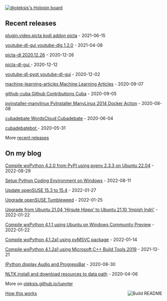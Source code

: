 [![@oleksis's Holopin board](https://holopin.me/oleksis)](https://holopin.io/@oleksis)

## Recent releases
<!-- recent_releases starts -->
[plugin.video.picta kodi addon picta](https://github.com/oleksis/plugin.video.picta/releases/tag/v1.0.2) - 2021-06-15

[youtube-dl-gui youtube-dlg 1.2.0](https://github.com/oleksis/youtube-dl-gui/releases/tag/v1.2.0) - 2021-04-08

[picta-dl 2020.12.26](https://github.com/oleksis/picta-dl/releases/tag/v2020.12.26) - 2020-12-26

[picta-dl-gui ](https://github.com/oleksis/picta-dl-gui/releases/tag/v0.10.2) - 2020-12-12

[youtube-dl-pyqt youtube-dl-gui](https://github.com/oleksis/youtube-dl-pyqt/releases/tag/v0.4.0) - 2020-12-02

[machine-learning-articles Machine Learning Articles](https://github.com/oleksis/machine-learning-articles/releases/tag/v1.0) - 2020-09-07

[github-cuba Github Contributions Cuba](https://github.com/oleksis/github-cuba/releases/tag/v0.1) - 2020-09-05

[pyinstaller-manylinux PyInstaller ManyLinux 2014 Docker Action](https://github.com/oleksis/pyinstaller-manylinux/releases/tag/v1) - 2020-08-08

[cubadebate WordsCloud Cubadebate](https://github.com/oleksis/cubadebate/releases/tag/v1.2.14) - 2020-06-04

[cubadebatebot ](https://github.com/oleksis/cubadebatebot/releases/tag/v0.1.0) - 2020-05-31
<!-- recent_releases ends -->
More [recent releases](https://github.com/oleksis/oleksis/blob/master/releases.md)

## On my blog
<!-- blog starts -->
[Compile wxPython 4.2.0 from PyPI using pyenv 2.3.3 on Ubuntu 22.04](https://oleksis.github.io/jupyter/python/pyenv/wxpython/pypi/ubuntu/2022/08/29/Compile-wxPython-4.2.0-PyP-pyenv-2.3.3-Ubuntu-22.04.html) - 2022-08-29

[Setup Python Coding Environment on Windows](https://oleksis.github.io/jupyter/python/pyenv/powershell/2022/08/11/Setup-Python-Coding-Environment-Window.html) - 2022-08-11

[Update openSUSE 15.3 to 15.4](https://oleksis.github.io/jupyter/upgrade/opensuse/2022/01/27/Update-openSUSE-15.3-to-15.4.html) - 2022-01-27

[Upgrade openSUSE Tumbleweed](https://oleksis.github.io/jupyter/upgrade/opensuse/tumbleweed/2022/01/25/Upgrade-openSUSE-Tumbleweed.html) - 2022-01-25

[Upgrade from Ubuntu 21.04 ‘Hirsute Hippo’ to Ubuntu 21.10 ‘Impish Indri’](https://oleksis.github.io/jupyter/upgrade/ubuntu/wsl2/2022/01/22/Upgrade-Ubuntu-21.04-to-Ubuntu-21.10.html) - 2022-01-22

[Compile wxPython 4.1.1 using Ubuntu on Windows Community Preview](https://oleksis.github.io/jupyter/compile/wxpython/gui/python/ubuntu/wsl2/2022/01/22/Compile-wxPython-4.1.1-Python3.9.5-Ubuntu-21.04-hirsute-hippo.html) - 2022-01-22

[Compile wxPython 4.1.2a1 using pyMSVC package](https://oleksis.github.io/jupyter/compile/wxpython/gui/python/pymsvc/msvc/2022/01/14/Compile-wxPython-412a1-Python3.10.1-pyMSVC-Windows.html) - 2022-01-14

[Compile wxPython 4.1.2a1 using Microsoft C++ Build Tools 2019](https://oleksis.github.io/jupyter/compile/wxpython/gui/python/2021/12/21/Compile-wxPython-4.1.2a1-Python3.10-Windows.html) - 2021-12-21

[IPython display Audio and ProgressBar](https://oleksis.github.io/jupyter/ipython/audio/progressbar/jupyter/2020/08/30/ipython-display-audio-progress-bar.html) - 2020-08-30

[NLTK install and download resources to data path](https://oleksis.github.io/jupyter/nltk/nlp/python/jupyter/carnets/2020/04/06/nltk-install-download-add-resource-data-path.html) - 2020-04-06
<!-- blog ends -->
More on [oleksis.github.io/jupyter](https://oleksis.github.io/jupyter/)

<a href="https://github.com/oleksis/oleksis/actions"><img src="https://github.com/oleksis/oleksis/workflows/Build%20README/badge.svg" align="right" alt="Build README"></a> <a href="https://simonwillison.net/2020/Jul/10/self-updating-profile-readme/">How this works</a>
